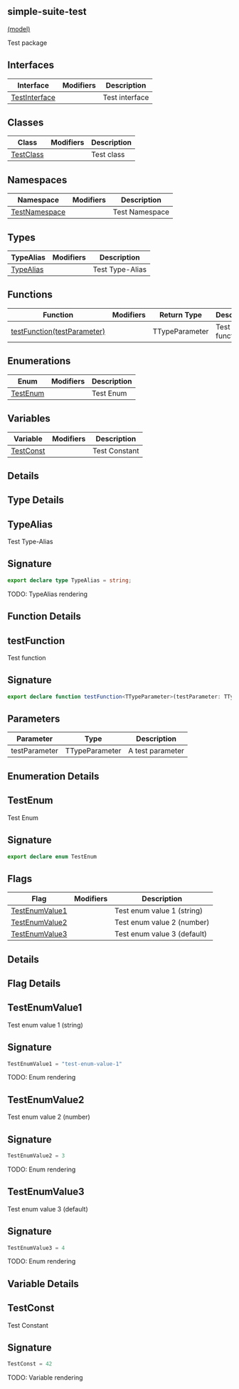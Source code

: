 
## simple-suite-test

[(model)](/index)

Test package

## Interfaces

|  Interface | Modifiers | Description |
|  --- | --- | --- |
|  [TestInterface](/simple-suite-test/testinterface) |  | Test interface |

## Classes

|  Class | Modifiers | Description |
|  --- | --- | --- |
|  [TestClass](/simple-suite-test/testclass) |  | Test class |

## Namespaces

|  Namespace | Modifiers | Description |
|  --- | --- | --- |
|  [TestNamespace](/simple-suite-test/testnamespace) |  | Test Namespace |

## Types

|  TypeAlias | Modifiers | Description |
|  --- | --- | --- |
|  [TypeAlias](/simple-suite-test#typealias-TypeAlias) |  | Test Type-Alias |

## Functions

|  Function | Modifiers | Return Type | Description |
|  --- | --- | --- | --- |
|  [testFunction(testParameter)](/simple-suite-test#testfunction-Function) |  | TTypeParameter | Test function |

## Enumerations

|  Enum | Modifiers | Description |
|  --- | --- | --- |
|  [TestEnum](/simple-suite-test#testenum-Enum) |  | Test Enum |

## Variables

|  Variable | Modifiers | Description |
|  --- | --- | --- |
|  [TestConst](/simple-suite-test#testconst-Variable) |  | Test Constant |

## Details

## Type Details

## TypeAlias

Test Type-Alias

## Signature

```typescript
export declare type TypeAlias = string;
```
TODO: TypeAlias rendering

## Function Details

## testFunction

Test function

## Signature

```typescript
export declare function testFunction<TTypeParameter>(testParameter: TTypeParameter): TTypeParameter;
```

## Parameters

|  Parameter | Type | Description |
|  --- | --- | --- |
|  testParameter | TTypeParameter | A test parameter |

## Enumeration Details

## TestEnum

Test Enum

## Signature

```typescript
export declare enum TestEnum 
```

## Flags

|  Flag | Modifiers | Description |
|  --- | --- | --- |
|  [TestEnumValue1](/simple-suite-test#testenum-testenumvalue1-EnumMember) |  | Test enum value 1 (string) |
|  [TestEnumValue2](/simple-suite-test#testenum-testenumvalue2-EnumMember) |  | Test enum value 2 (number) |
|  [TestEnumValue3](/simple-suite-test#testenum-testenumvalue3-EnumMember) |  | Test enum value 3 (default) |

## Details

## Flag Details

## TestEnumValue1

Test enum value 1 (string)

## Signature

```typescript
TestEnumValue1 = "test-enum-value-1"
```
TODO: Enum rendering

## TestEnumValue2

Test enum value 2 (number)

## Signature

```typescript
TestEnumValue2 = 3
```
TODO: Enum rendering

## TestEnumValue3

Test enum value 3 (default)

## Signature

```typescript
TestEnumValue3 = 4
```
TODO: Enum rendering

## Variable Details

## TestConst

Test Constant

## Signature

```typescript
TestConst = 42
```
TODO: Variable rendering

